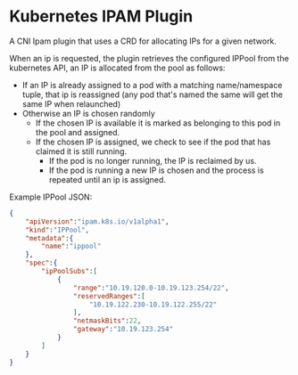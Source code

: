 # Kubernetes IPAM Plugin

A CNI Ipam plugin that uses a CRD for allocating IPs for a given network.  

When an ip is requested, the plugin retrieves the configured IPPool from the kubernetes API, an IP is allocated from the pool as follows:
* If an IP is already assigned to a pod with a matching name/namespace tuple, that ip is reassigned (any pod that's named the same will get the same IP when relaunched)
* Otherwise an IP is chosen randomly
  * If the chosen IP is available it is marked as belonging to this pod in the pool and assigned.
  * If the chosen IP is assigned, we check to see if the pod that has claimed it is still running.
    * If the pod is no longer running, the IP is reclaimed by us.
    * If the pod is running a new IP is chosen and the process is repeated until an ip is assigned.


Example IPPool JSON:
```json
{
    "apiVersion":"ipam.k8s.io/v1alpha1",
    "kind":"IPPool",
    "metadata":{
        "name":"ippool"
    },
    "spec":{
        "ipPoolSubs":[
            {
                "range":"10.19.120.0-10.19.123.254/22",
                "reservedRanges":[
                    "10.19.122.230-10.19.122.255/22"
                ],
                "netmaskBits":22,
                "gateway":"10.19.123.254"
            }
        ]
    }
}
```  
